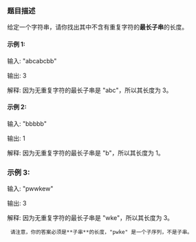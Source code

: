 ### 题目描述
给定一个字符串，请你找出其中不含有重复字符的**最长子串**的长度。

#### 示例 1:

输入: "abcabcbb"

输出: 3 

解释: 因为无重复字符的最长子串是 "abc"，所以其长度为 3。

#### 示例 2:

输入: "bbbbb"

输出: 1

解释: 因为无重复字符的最长子串是 "b"，所以其长度为 1。

### 示例 3:

输入: "pwwkew"

输出: 3

解释: 因为无重复字符的最长子串是 "wke"，所以其长度为 3。

     请注意，你的答案必须是**子串**的长度，"pwke" 是一个子序列，不是子串。
     
